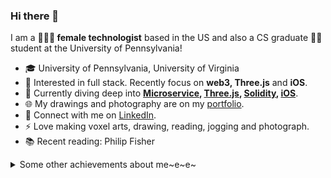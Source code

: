 
### Hi there 👋 

I am a **👩🏻‍💻 female technologist** based in the US and also a CS graduate 👩‍🎓 student at the University of Pennsylvania!  

* 🎓  University of Pennsylvania, University of Virginia
* 🧐   Interested in full stack. Recently focus on **web3, Three.js** and **iOS**.
* 🌱   Currently diving deep into **[Microservice](https://github.com/snowyaya/currency-conversion-exchange-kubernetes), [Three.js](https://github.com/snowyaya/ThreeJS-Journey), [Solidity](https://github.com/snowyaya/Blockchain-Python), [iOS](https://github.com/snowyaya/Twitter-iOS)**.
* 🌐   My drawings and photography are on my [portfolio](https://www.yayingliang.com).
* 🤝   Connect with me on [LinkedIn](https://www.linkedin.com/in/yaya-l-8a28171a2/).
* ⚡    Love making voxel arts, drawing, reading, jogging and photograph.
* 📚   Recent reading: Philip Fisher

<details>
  <summary>Some other achievements about me~e~e~</summary>
  <br>

* 💖   Be proud of UVA & UPenn. 🐾 Proud WaHoo & Quaker. Love Algorithms.
* 🎉   Been a math teacher at **AMHS** (top 1 high school in the US) for 3 years.
